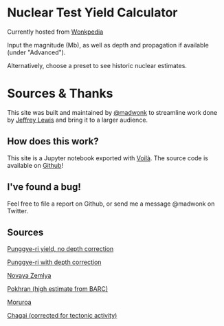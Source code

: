 # Nuclear Test Yield Calculator

Currently hosted from [Wonkpedia](https://calc.wonkpedia.org/yield)

Input the magnitude (Mb), as well as depth and propagation if available (under "Advanced").

Alternatively, choose a preset to see historic nuclear estimates.

# Sources & Thanks

This site was built and maintained by [@madwonk](https://twitter.com/madwonk) to streamline work done by [Jeffrey Lewis](https://twitter.com/ArmsControlWonk) and bring it to a larger audience.

## How does this work?
This site is a Jupyter notebook exported with [Voilà](https://github.com/voila-dashboards/voila). The source code is available on [Github](https://github.com/BenMueller/nuclear-testing-calculator)!

## I've found a bug!
Feel free to file a report on Github, or send me a message @madwonk on Twitter.

## Sources
[Punggye-ri yield, no depth correction](http://dx.doi.org/10.1785/0120100202)

[Punggye-ri with depth correction](https://doi.org/10.1002/grl.50607)

[Novaya Zemlya](www.jstor.org/stable/26977)

[Pokhran (high estimate from BARC)](http://web.archive.org/web/20010720043355/http://www.barc.ernet.in/webpages/milestones/drs_03.html)

[Moruroa](https://apps.dtic.mil/dtic/tr/fulltext/u2/a228258.pdf)

[Chagai (corrected for tectonic activity)](https://apps.dtic.mil/dtic/tr/fulltext/u2/a228258.pdf)
